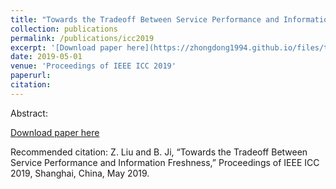 ```yaml
---
title: "Towards the Tradeoff Between Service Performance and Information Freshness"
collection: publications
permalink: /publications/icc2019
excerpt: '[Download paper here](https://zhongdong1994.github.io/files/trade_performance_freshness__ICC_.pdf)'
date: 2019-05-01
venue: 'Proceedings of IEEE ICC 2019'
paperurl: 
citation:
---
```

Abstract: 

[Download paper here](https://zhongdong1994.github.io/files/trade_performance_freshness__ICC_.pdf)

Recommended citation: Z. Liu and B. Ji, “Towards the Tradeoff Between Service Performance and Information Freshness,” Proceedings of IEEE ICC 2019, Shanghai, China, May 2019.
